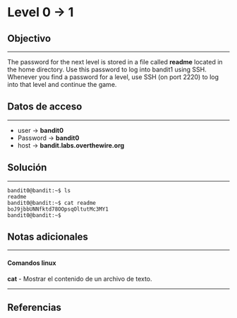 # Level 0 -> 1

## Objectivo
---
The password for the next level is stored in a file called **readme** located in the home directory. Use this password to log into bandit1 using SSH. Whenever you find a password for a level, use SSH (on port 2220) to log into that level and continue the game.

## Datos de acceso
---
- user -> **bandit0**
- Password -> **bandit0**
- host ->  **bandit.labs.overthewire.org**

## Solución
---
``` shell
bandit0@bandit:~$ ls
readme
bandit0@bandit:~$ cat readme 
boJ9jbbUNNfktd78OOpsqOltutMc3MY1
bandit0@bandit:~$ 
``` 
## Notas adicionales
---
#### Comandos linux
**cat** - Mostrar el contenido de un archivo de texto.

---
## Referencias
